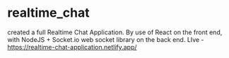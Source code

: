 # realtime_chat
created a full Realtime Chat Application. By use of  React on the front end, with NodeJS + Socket.io web socket library on the back end.
LIve - https://realtime-chat-application.netlify.app/
